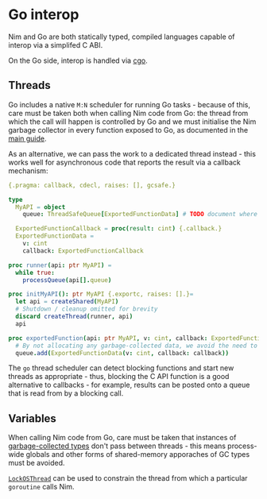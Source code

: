 # Go interop

Nim and Go are both statically typed, compiled languages capable of interop via a simplifed C ABI.

On the Go side, interop is handled via [cgo](https://pkg.go.dev/cmd/cgo).

## Threads

Go includes a native `M:N` scheduler for running Go tasks - because of this, care must be taken both when calling Nim code from Go: the thread from which the call will happen is controlled by Go and  we must initialise the Nim garbage collector in every function exposed to Go, as documented in the [main guide](./interop.md#calling-nim-code-from-other-languages).

As an alternative, we can pass the work to a dedicated thread instead - this works well for asynchronous code that reports the result via a callback mechanism:

```nim
{.pragma: callback, cdecl, raises: [], gcsafe.}

type
  MyAPI = object
    queue: ThreadSafeQueue[ExportedFunctionData] # TODO document where to find a thread safe queue

  ExportedFunctionCallback = proc(result: cint) {.callback.}
  ExportedFunctionData =
    v: cint
    callback: ExportedFunctionCallback

proc runner(api: ptr MyAPI) =
  while true:
    processQueue(api[].queue)

proc initMyAPI(): ptr MyAPI {.exportc, raises: [].}=
  let api = createShared(MyAPI)
  # Shutdown / cleanup omitted for brevity
  discard createThread(runner, api)
  api

proc exportedFunction(api: ptr MyAPI, v: cint, callback: ExportedFunctionCallback) =
  # By not allocating any garbage-collected data, we avoid the need to initialize the garbage collector
  queue.add(ExportedFunctionData(v: cint, callback: callback))
```

The `go` thread scheduler can detect blocking functions and start new threads as appropriate - thus, blocking the C API function is a good alternative to callbacks - for example, results can be posted onto a queue that is read from by a blocking call.

## Variables

When calling Nim code from Go, care must be taken that instances of [garbage-collected types](./interop.md#garbage-collected-types) don't pass between threads - this means process-wide globals and other forms of shared-memory apporaches of GC types must be avoided.

[`LockOSThread`](https://pkg.go.dev/runtime#LockOSThread) can be used to constrain the thread from which a particular `goroutine` calls Nim.
